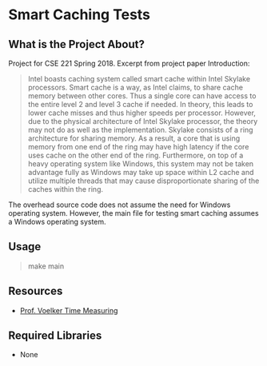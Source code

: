 # Smart Caching Tests

## What is the Project About?
Project for CSE 221 Spring 2018. Excerpt from project paper Introduction:
>Intel boasts caching system called smart cache within Intel Skylake processors. Smart cache is a way, as Intel claims, to share cache memory between other cores. Thus a single core can have access to the entire level 2 and level 3 cache if needed. In theory, this leads to lower cache misses and thus higher speeds per processor. However, due to the physical architecture of Intel Skylake processor, the theory may not do as well as the implementation. Skylake consists of a ring architecture for sharing memory. As a result, a core that is using memory from one end of the ring may have high latency if the core uses cache on the other end of the ring.
Furthermore, on top of a heavy operating system like Windows, this system may not be taken advantage fully as Windows may take up space within L2 cache and utilize multiple threads that may cause disproportionate sharing of the caches within the ring.

The overhead source code does not assume the need for Windows operating system.
However, the main file for testing smart caching assumes a Windows operating system.

## Usage
> make main

## Resources
* [Prof. Voelker Time Measuring](http://cseweb.ucsd.edu/classes/wi17/cse221-a/timing.html)

## Required Libraries
* None